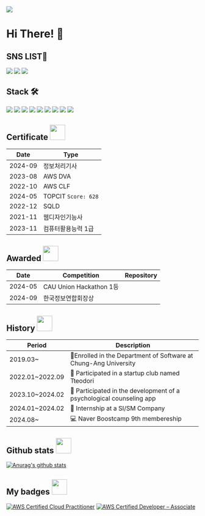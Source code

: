 <img src="https://capsule-render.vercel.app/api?type=waving&color=random&height=200&section=header&text=Lee%20JI%20Hak&fontSize=60" />

# Hi There! 👋



## SNS LIST🍕


<a href="https://ez17.tistory.com/" target="_blank"><img src="https://img.shields.io/badge/Tistory-000000?style=flat-square&logo=Tistory&logoColor=white"/></a>
<a href="https://instagram.com/easyhak2?utm_medium=copy_link" target="_blank"><img src="https://img.shields.io/badge/Instagram-E4405F?style=flat-square&logo=Instagram&logoColor=white"/></a>
<a href="https://www.linkedin.com/in/%EC%A7%80%ED%95%99-%EC%9D%B4-582b67274?utm_source=share&utm_campaign=share_via&utm_content=profile&utm_medium=android_app" target="_blank"><img src="https://img.shields.io/badge/LinkedIn-0A66C2?style=flat-square&logo=LinkedIn&logoColor=white"></a>




<!--- 🔭 I’m currently working on -->
## Stack 🛠
     
<img src="https://img.shields.io/badge/Spring-6DB33F?style=flat-square&logo=Spring&logoColor=white"> <img src="https://img.shields.io/badge/Spring Boot-6DB33F?style=flat-square&logo=Spring Boot&logoColor=white">
<img src="https://img.shields.io/badge/MySQL-4479A1?style=flat-square&logo=MySQL&logoColor=white"> <img src="https://img.shields.io/badge/MariaDB-003545?style=flat-square&logo=MariaDB&logoColor=white">
<img src="https://img.shields.io/badge/MongoDB-47A248?style=flat-square&logo=MongoDB&logoColor=white">
<img src="https://img.shields.io/badge/AWS Lambda-FF9900?style=flat-square&logo=AWSLambda&logoColor=white"> <img src="https://img.shields.io/badge/Amazon API GateWay-FF4F8B?style=flat-square&logo=amazonapigateway&logoColor=white">
<img src="https://img.shields.io/badge/Serverless-FD5750?style=flat-square&logo=serverless&logoColor=white"> <img src="https://img.shields.io/badge/Solidity-363636?style=flat-square&logo=serverless&logoColor=white">

<!-- <img src="https://stats.hyochan.dev/api/github-stats-advanced?login=easyhak" width="500px"/> -->

## Certificate <img src="https://github.com/user-attachments/assets/f2e3d404-1921-4f2e-abd6-ad2044fffbe6" width=40px height=40px>
|Date|Type|
|---------|------|
|2024-09 | 정보처리기사 | 
| 2023-08 |  AWS DVA |
| 2022-10 | AWS CLF |
| 2024-05 | TOPCIT `Score: 628` |
| 2022-12 | SQLD | 
| 2021-11 | 웹디자인기능사 |
| 2023-11 | 컴퓨터활용능력 1급 |


## Awarded <img src="https://github.com/user-attachments/assets/52440869-ec71-4f1e-b5e8-d62e273f0b0d" width=40px height=40px>

|Date| Competition | Repository |
|---|-----|------|
|2024-05| CAU Union Hackathon 1등 |
|2024-09| 한국정보연합회장상 |



## History <img src="https://github.com/user-attachments/assets/ae7ebd6b-f677-4a95-8fd2-a5a291bb3bac" width=40px height=40px>
|Period|Description|
|-----|-------|
|2019.03~|🏫Enrolled in the Department of Software at Chung-Ang University|
|2022.01~2022.09|🐌 Participated in a startup club named Tteodori |
|2023.10~2024.02|🌲 Participated in the development of a psychological counseling app|
|2024.01~2024.02|🏢 Internship at a SI/SM Company |
|2024.08~| 💻 Naver Boostcamp 9th membereship |

## Github stats <img src="https://github.com/user-attachments/assets/d66f7ae5-4ed1-47ba-a493-b63b078963b2" width=40px height=40px>

[![Anurag's github stats](https://github-readme-stats.vercel.app/api?username=easyhak)](https://github.com/anuraghazra/github-readme-stats)

<!-- [![Solved.ac Profile](http://mazassumnida.wtf/api/v2/generate_badge?boj=jooin2000)](https://solved.ac/jooin2000/) -->

## My badges <img src = "https://github.com/user-attachments/assets/77c2c54a-4f4b-4ba3-a6e7-efe5da662541" width=40px height=40px>
<!--START_SECTION:badges-->

[![AWS Certified Cloud Practitioner](https://images.credly.com/size/200x200/images/00634f82-b07f-4bbd-a6bb-53de397fc3a6/image.png)](https://www.credly.com/badges/aa853b8e-1f11-4995-bc9a-c370aeb95273/")
[![AWS Certified Developer – Associate](https://images.credly.com/size/200x200/images/b9feab85-1a43-4f6c-99a5-631b88d5461b/image.png)](https://www.credly.com/badges/911351c7-71b8-4399-85de-aa2bc02a8c01/]")

<!--END_SECTION:badges-->
